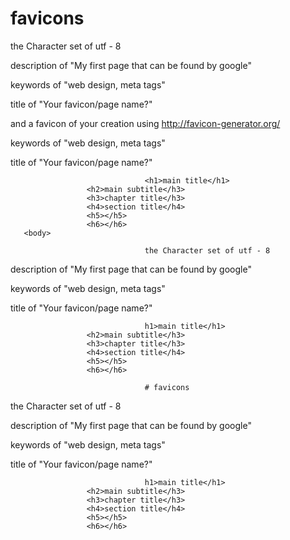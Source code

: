 # favicons
the Character set of utf - 8

description of "My first page that can be found by google"

keywords of "web design, meta tags"

title of "Your favicon/page name?"

and a favicon of your creation using http://favicon-generator.org/  

<!doctype>
  <head>
      <meta charset="utf-8>
      <title>Text Elements<title>
  <head>
                     
 <body>
                     <h1>main title</h1>
                     <h2>main subtitle</h3>
                     <h3>chapter title</h3>
                     <h4>section title</h4>
                     <h5></h5>
                     <h6></h6>
       <body> 
   </html>     

                     the Character set of utf - 8

description of "My first page that can be found by google"

keywords of "web design, meta tags"

title of "Your favicon/page name?"
                                  
                                  <h1>main title</h1>
                     <h2>main subtitle</h3>
                     <h3>chapter title</h3>
                     <h4>section title</h4>
                     <h5></h5>
                     <h6></h6>
       <body> 
   </html>     
                                  
                                  the Character set of utf - 8

description of "My first page that can be found by google"

keywords of "web design, meta tags"

title of "Your favicon/page name?"
                                  
                                  h1>main title</h1>
                     <h2>main subtitle</h3>
                     <h3>chapter title</h3>
                     <h4>section title</h4>
                     <h5></h5>
                     <h6></h6>
                                  
                                  # favicons
the Character set of utf - 8

description of "My first page that can be found by google"

keywords of "web design, meta tags"

title of "Your favicon/page name?"
                                  
                                  h1>main title</h1>
                     <h2>main subtitle</h3>
                     <h3>chapter title</h3>
                     <h4>section title</h4>
                     <h5></h5>
                     <h6></h6>
